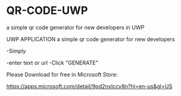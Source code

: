 # QR-CODE-UWP
 a simple qr code generator for new developers  in UWP

UWP APPLICATION
a simple qr code generator for new developers

<script type="module" src="https://get.microsoft.com/badge/ms-store-badge.bundled.js"></script>
<ms-store-badge
    productid="9pd2nxlccv8n"
    window-mode="full"
    theme="dark"
    language="en-us"
    animation="on">
</ms-store-badge>

-Simply

-enter text or url
-Click "GENERATE"

Please Download for free in Microsoft Store:

https://apps.microsoft.com/detail/9pd2nxlccv8n?hl=en-us&gl=US
